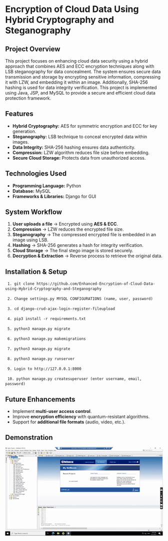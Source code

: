 # **Encryption of Cloud Data Using Hybrid Cryptography and Steganography**  

## **Project Overview**  
This project focuses on enhancing cloud data security using a hybrid approach that combines AES and ECC encryption techniques along with LSB steganography for data concealment. The system ensures secure data transmission and storage by encrypting sensitive information, compressing it with LZW, and embedding it within an image. Additionally, SHA-256 hashing is used for data integrity verification. This project is implemented using Java, JSP, and MySQL to provide a secure and efficient cloud data protection framework.  

## **Features**  
- **Hybrid Cryptography:** AES for symmetric encryption and ECC for key generation.  
- **Steganography:** LSB technique to conceal encrypted data within images.  
- **Data Integrity:** SHA-256 hashing ensures data authenticity.  
- **Compression:** LZW algorithm reduces file size before embedding.  
- **Secure Cloud Storage:** Protects data from unauthorized access.  

## **Technologies Used**  
- **Programming Language:** Python
- **Database:** MySQL  
- **Frameworks & Libraries:** Django for GUI  

## **System Workflow**  
1. **User uploads a file** → Encrypted using **AES & ECC**.  
2. **Compression** → LZW reduces the encrypted file size.  
3. **Steganography** → The compressed encrypted file is embedded in an image using LSB.  
4. **Hashing** → SHA-256 generates a hash for integrity verification.  
5. **Cloud Storage** → The final stego image is stored securely.  
6. **Decryption & Extraction** → Reverse process to retrieve the original data.  

## **Installation & Setup**  

``` 
 1. git clone https://github.com/Enhanced-Encryption-of-Cloud-Data-using-Hybrid-Cryptography-and-Steganography

 2. Change settings.py MYSQL CONFIGURATIONS (name, user, password)

 3. cd django-crud-ajax-login-register-fileupload

 4. pip3 install -r requirements.txt

 5. python3 manage.py migrate

 6. python3 manage.py makemigrations

 7. python3 manage.py migrate

 8. python3 manage.py runserver

 9. Login to http://127.0.0.1:8000

 10. python manage.py createsuperuser (enter username, email, password)

```


## **Future Enhancements**  
- Implement **multi-user access control**.  
- Improve **encryption efficiency** with quantum-resistant algorithms.  
- Support for **additional file formats** (audio, video, etc.).  

## **Demonstration**

![](Demonstration/Demo.gif) 
